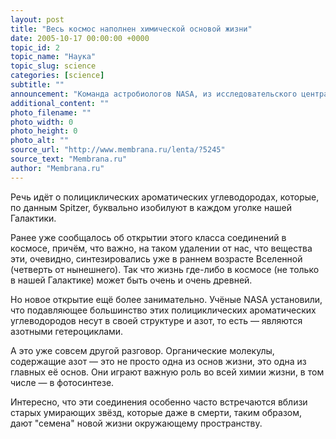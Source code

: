 ```yaml
---
layout: post
title: "Весь космос наполнен химической основой жизни"
date: 2005-10-17 00:00:00 +0000
topic_id: 2
topic_name: "Наука"
topic_slug: science
categories: [science]
subtitle: ""
announcement: "Команда астробиологов NASA, из исследовательского центра Эймса (Ames Research Center) в частности, опубликовала исследование, основанное на наблюдениях орбитального инфракрасного телескопа Spitzer, в котором отмечает: органические азотные соединения, без которых нельзя представить жизнь на Земле — встречаются в космосе повсюду и в изобилии."
additional_content: ""
photo_filename: ""
photo_width: 0
photo_height: 0
photo_alt: ""
source_url: "http://www.membrana.ru/lenta/?5245"
source_text: "Membrana.ru"
author: "Membrana.ru"
---
```

Речь идёт о полициклических ароматических углеводородах, которые, по данным Spitzer, буквально изобилуют в каждом уголке нашей Галактики.

Ранее уже сообщалось об открытии этого класса соединений в космосе, причём, что важно, на таком удалении от нас, что вещества эти, очевидно, синтезировались уже в раннем возрасте Вселенной (четверть от нынешнего). Так что жизнь где-либо в космосе (не только в нашей Галактике) может быть очень и очень древней.

Но новое открытие ещё более занимательно. Учёные NASA установили, что подавляющее большинство этих полициклических ароматических углеводородов несут в своей структуре и азот, то есть — являются азотными гетероциклами.

А это уже совсем другой разговор. Органические молекулы, содержащие азот — это не просто одна из основ жизни, это одна из главных её основ. Они играют важную роль во всей химии жизни, в том числе — в фотосинтезе.

Интересно, что эти соединения особенно часто встречаются вблизи старых умирающих звёзд, которые даже в смерти, таким образом, дают "семена" новой жизни окружающему пространству.
